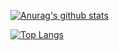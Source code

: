 [![Anurag's github stats](https://github-readme-stats.vercel.app/api?username=Sethhhhhhh&theme=react&hide_border=true)](https://github.com/anuraghazra/github-readme-stats)

[![Top Langs](https://github-readme-stats.vercel.app/api/top-langs/?username=Sethhhhhhh&theme=react&hide_border=true)](https://github.com/anuraghazra/github-readme-stats)
